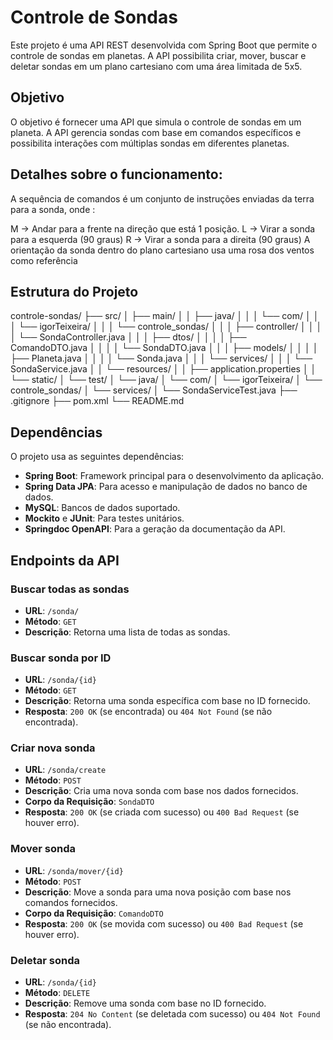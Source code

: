 # Controle de Sondas

Este projeto é uma API REST desenvolvida com Spring Boot que permite o controle de sondas em planetas. A API possibilita criar, mover, buscar e deletar sondas em um plano cartesiano com uma área limitada de 5x5.

## Objetivo

O objetivo é fornecer uma API que simula o controle de sondas em um planeta. A API gerencia sondas com base em comandos específicos e possibilita interações com múltiplas sondas em diferentes planetas.

## Detalhes sobre o funcionamento:
A sequência de comandos é um conjunto de instruções enviadas da terra para a sonda, onde :

M -> Andar para a frente na direção que está 1 posição.
L -> Virar a sonda para a esquerda (90 graus)
R -> Virar a sonda para a direita (90 graus)
A orientação da sonda dentro do plano cartesiano usa uma rosa dos ventos como referência


## Estrutura do Projeto

controle-sondas/
├── src/
│   ├── main/
│   │   ├── java/
│   │   │   └── com/
│   │   │       └── igorTeixeira/
│   │   │           └── controle_sondas/
│   │   │               ├── controller/
│   │   │               │   └── SondaController.java
│   │   │               ├── dtos/
│   │   │               │   ├── ComandoDTO.java
│   │   │               │   └── SondaDTO.java
│   │   │               ├── models/
│   │   │               │   ├── Planeta.java
│   │   │               │   └── Sonda.java
│   │   │               └── services/
│   │   │                   └── SondaService.java
│   │   └── resources/
│   │       ├── application.properties
│   │       └── static/
│   └── test/
│       └── java/
│           └── com/
│               └── igorTeixeira/
│                   └── controle_sondas/
│                       └── services/
│                           └── SondaServiceTest.java
├── .gitignore
├── pom.xml
└── README.md

## Dependências

O projeto usa as seguintes dependências:

- **Spring Boot**: Framework principal para o desenvolvimento da aplicação.
- **Spring Data JPA**: Para acesso e manipulação de dados no banco de dados.
- **MySQL**: Bancos de dados suportado.
- **Mockito** e **JUnit**: Para testes unitários.
- **Springdoc OpenAPI**: Para a geração da documentação da API.

## Endpoints da API

### Buscar todas as sondas
- **URL**: `/sonda/`
- **Método**: `GET`
- **Descrição**: Retorna uma lista de todas as sondas.

### Buscar sonda por ID
- **URL**: `/sonda/{id}`
- **Método**: `GET`
- **Descrição**: Retorna uma sonda específica com base no ID fornecido.
- **Resposta**: `200 OK` (se encontrada) ou `404 Not Found` (se não encontrada).

### Criar nova sonda
- **URL**: `/sonda/create`
- **Método**: `POST`
- **Descrição**: Cria uma nova sonda com base nos dados fornecidos.
- **Corpo da Requisição**: `SondaDTO`
- **Resposta**: `200 OK` (se criada com sucesso) ou `400 Bad Request` (se houver erro).

### Mover sonda
- **URL**: `/sonda/mover/{id}`
- **Método**: `POST`
- **Descrição**: Move a sonda para uma nova posição com base nos comandos fornecidos.
- **Corpo da Requisição**: `ComandoDTO`
- **Resposta**: `200 OK` (se movida com sucesso) ou `400 Bad Request` (se houver erro).

### Deletar sonda
- **URL**: `/sonda/{id}`
- **Método**: `DELETE`
- **Descrição**: Remove uma sonda com base no ID fornecido.
- **Resposta**: `204 No Content` (se deletada com sucesso) ou `404 Not Found` (se não encontrada).
